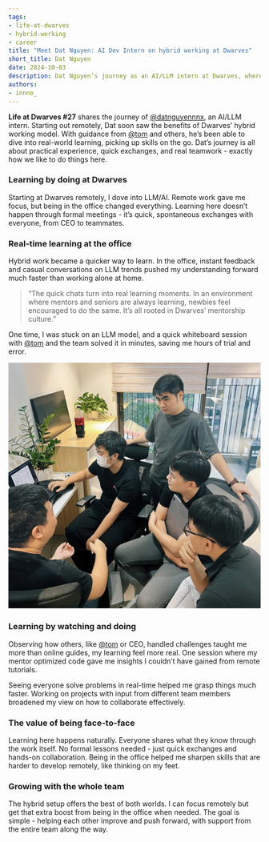 ```yaml
---
tags: 
- life-at-dwarves
- hybrid-working
- career
title: "Meet Dat Nguyen: AI Dev Intern on hybrid working at Dwarves"
short_title: Dat Nguyen
date: 2024-10-03
description: Dat Nguyen’s journey as an AI/LLM intern at Dwarves, where hybrid working and hands-on learning create real growth. Discover how mentorship and real-time collaboration shape his experience.
authors: 
- innno_
---
```


**Life at Dwarves #27** shares the journey of [@datnguyennnx](https://memo.d.foundation/contributor/datnguyennnx/), an AI/LLM intern. Starting out remotely, Dat soon saw the benefits of Dwarves’ hybrid working model. With guidance from [@tom](https://memo.d.foundation/contributor/tom) and others, he’s been able to dive into real-world learning, picking up skills on the go. Dat’s journey is all about practical experience, quick exchanges, and real teamwork - exactly how we like to do things here.

### Learning by doing at Dwarves
Starting at Dwarves remotely, I dove into LLM/AI. Remote work gave me focus, but being in the office changed everything. Learning here doesn’t happen through formal meetings - it’s quick, spontaneous exchanges with everyone, from CEO to teammates.

### Real-time learning at the office
Hybrid work became a quicker way to learn. In the office, instant feedback and casual conversations on LLM trends pushed my understanding forward much faster than working alone at home.

> “The quick chats turn into real learning moments. In an environment where mentors and seniors are always learning, newbies feel encouraged to do the same. It’s all rooted in Dwarves’ mentorship culture.”
> 

One time, I was stuck on an LLM model, and a quick whiteboard session with [@tom](https://memo.d.foundation/contributor/tom) and the team solved it in minutes, saving me hours of trial and error.

![](assets/life-at-dwarves-dat-nguyen.jpg)

### Learning by watching and doing
Observing how others, like [@tom](https://memo.d.foundation/contributor/tom) or CEO, handled challenges taught me more than online guides, my learning feel more real. One session where my mentor optimized code gave me insights I couldn’t have gained from remote tutorials.

Seeing everyone solve problems in real-time helped me grasp things much faster. Working on projects with input from different team members broadened my view on how to collaborate effectively.

### The value of being face-to-face
Learning here happens naturally. Everyone shares what they know through the work itself. No formal lessons needed - just quick exchanges and hands-on collaboration. Being in the office helped me sharpen skills that are harder to develop remotely, like thinking on my feet.

### Growing with the whole team
The hybrid setup offers the best of both worlds. I can focus remotely but get that extra boost from being in the office when needed. The goal is simple - helping each other improve and push forward, with support from the entire team along the way.
